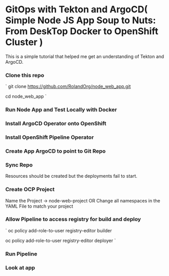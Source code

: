 # GitOps with Tekton and ArgoCD( Simple Node JS App Soup to Nuts: From DeskTop Docker to OpenShift Cluster )

This is a simple tutorial that helped me get an understanding of Tekton and ArgoCD.  

### Clone this repo
`
git clone https://github.com/RolandOrg/node_web_app.git

cd node_web_app
`

### Run Node App and Test Locally with Docker 

### Install ArgoCD Operator onto OpenShift 

### Install OpenShift Pipeline Operator 

### Create App ArgoCD to point to Git Repo 

### Sync Repo 
Resources should be created but the deployments fail to start.  

### Create OCP Project 
Name the Project -> node-web-project
OR Change all namespaces in the YAML File to match your project  

### Allow Pipeline to access registry for build and deploy
`
oc policy add-role-to-user registry-editor builder

oc policy add-role-to-user registry-editor deployer
`
### Run Pipeline 

### Look at app 




